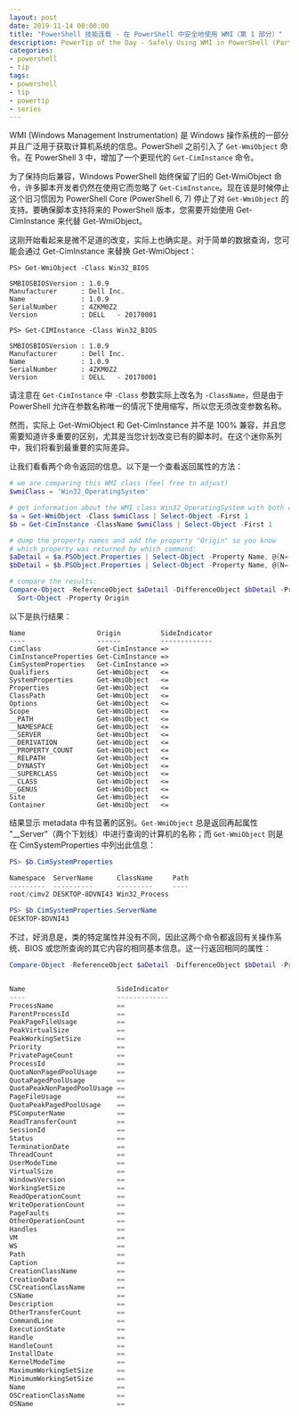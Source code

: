 ```yaml
---
layout: post
date: 2019-11-14 00:00:00
title: "PowerShell 技能连载 - 在 PowerShell 中安全地使用 WMI（第 1 部分）"
description: PowerTip of the Day - Safely Using WMI in PowerShell (Part 1)
categories:
- powershell
- tip
tags:
- powershell
- tip
- powertip
- series
---
```

WMI (Windows Management Instrumentation) 是 Windows 操作系统的一部分并且广泛用于获取计算机系统的信息。PowerShell 之前引入了 `Get-WmiObject` 命令。在 PowerShell 3 中，增加了一个更现代的 `Get-CimInstance` 命令。

为了保持向后兼容，Windows PowerShell 始终保留了旧的 Get-WmiObject 命令，许多脚本开发者仍然在使用它而忽略了 `Get-CimInstance`。现在该是时候停止这个旧习惯因为 PowerShell Core (PowerShell 6, 7) 停止了对 `Get-WmiObject` 的支持。要确保脚本支持将来的 PowerShell 版本，您需要开始使用 Get-CimInstance 来代替 Get-WmiObject。

这刚开始看起来是微不足道的改变，实际上也确实是。对于简单的数据查询，您可能会通过 Get-CimInstance 来替换 Get-WmiObject：

```
PS> Get-WmiObject -Class Win32_BIOS

SMBIOSBIOSVersion : 1.0.9
Manufacturer      : Dell Inc.
Name              : 1.0.9
SerialNumber      : 4ZKM0Z2
Version           : DELL   - 20170001

PS> Get-CIMInstance -Class Win32_BIOS

SMBIOSBIOSVersion : 1.0.9
Manufacturer      : Dell Inc.
Name              : 1.0.9
SerialNumber      : 4ZKM0Z2
Version           : DELL   - 20170001
```

请注意在 `Get-CimInstance` 中 `-Class` 参数实际上改名为 `-ClassName`，但是由于 PowerShell 允许在参数名称唯一的情况下使用缩写，所以您无须改变参数名称。

然而，实际上 Get-WmiObject 和 Get-CimInstance 并不是 100% 兼容，并且您需要知道许多重要的区别，尤其是当您计划改变已有的脚本时。在这个迷你系列中，我们将看到最重要的实际差异。

让我们看看两个命令返回的信息。以下是一个查看返回属性的方法：

```powershell
# we are comparing this WMI class (feel free to adjust)
$wmiClass = 'Win32_OperatingSystem'

# get information about the WMI class Win32_OperatingSystem with both cmdlets
$a = Get-WmiObject -Class $wmiClass | Select-Object -First 1
$b = Get-CimInstance -ClassName $wmiClass | Select-Object -First 1

# dump the property names and add the property "Origin" so you know
# which property was returned by which command:
$aDetail = $a.PSObject.Properties | Select-Object -Property Name, @{N='Origin';E={'Get-WmiObject'}}
$bDetail = $b.PSObject.Properties | Select-Object -Property Name, @{N='Origin';E={'Get-CimInstance'}}

# compare the results:
Compare-Object -ReferenceObject $aDetail -DifferenceObject $bDetail -Property Name -PassThru |
  Sort-Object -Property Origin
```

以下是执行结果：

    Name                  Origin          SideIndicator
    ----                  ------          -------------
    CimClass              Get-CimInstance =>
    CimInstanceProperties Get-CimInstance =>
    CimSystemProperties   Get-CimInstance =>
    Qualifiers            Get-WmiObject   <=
    SystemProperties      Get-WmiObject   <=
    Properties            Get-WmiObject   <=
    ClassPath             Get-WmiObject   <=
    Options               Get-WmiObject   <=
    Scope                 Get-WmiObject   <=
    __PATH                Get-WmiObject   <=
    __NAMESPACE           Get-WmiObject   <=
    __SERVER              Get-WmiObject   <=
    __DERIVATION          Get-WmiObject   <=
    __PROPERTY_COUNT      Get-WmiObject   <=
    __RELPATH             Get-WmiObject   <=
    __DYNASTY             Get-WmiObject   <=
    __SUPERCLASS          Get-WmiObject   <=
    __CLASS               Get-WmiObject   <=
    __GENUS               Get-WmiObject   <=
    Site                  Get-WmiObject   <=
    Container             Get-WmiObject   <=

结果显示 metadata 中有显著的区别。`Get-WmiObject` 总是返回再起属性 "__Server"（两个下划线）中进行查询的计算机的名称；而 `Get-WmiObject` 则是在 CimSystemProperties 中列出此信息：

```powershell
PS> $b.CimSystemProperties

Namespace  ServerName      ClassName     Path
---------  ----------      ---------     ----
root/cimv2 DESKTOP-8DVNI43 Win32_Process

PS> $b.CimSystemProperties.ServerName
DESKTOP-8DVNI43
```

不过，好消息是，类的特定属性并没有不同，因此这两个命令都返回有关操作系统、BIOS 或您所查询的其它内容的相同基本信息。这一行返回相同的属性：

```powershell
Compare-Object -ReferenceObject $aDetail -DifferenceObject $bDetail -Property Name -IncludeEqual -ExcludeDifferent -PassThru |  Sort-Object -Property Origin | Select-Object -Property Name, SideIndicator


Name                       SideIndicator
----                       -------------
ProcessName                ==
ParentProcessId            ==
PeakPageFileUsage          ==
PeakVirtualSize            ==
PeakWorkingSetSize         ==
Priority                   ==
PrivatePageCount           ==
ProcessId                  ==
QuotaNonPagedPoolUsage     ==
QuotaPagedPoolUsage        ==
QuotaPeakNonPagedPoolUsage ==
PageFileUsage              ==
QuotaPeakPagedPoolUsage    ==
PSComputerName             ==
ReadTransferCount          ==
SessionId                  ==
Status                     ==
TerminationDate            ==
ThreadCount                ==
UserModeTime               ==
VirtualSize                ==
WindowsVersion             ==
WorkingSetSize             ==
ReadOperationCount         ==
WriteOperationCount        ==
PageFaults                 ==
OtherOperationCount        ==
Handles                    ==
VM                         ==
WS                         ==
Path                       ==
Caption                    ==
CreationClassName          ==
CreationDate               ==
CSCreationClassName        ==
CSName                     ==
Description                ==
OtherTransferCount         ==
CommandLine                ==
ExecutionState             ==
Handle                     ==
HandleCount                ==
InstallDate                ==
KernelModeTime             ==
MaximumWorkingSetSize      ==
MinimumWorkingSetSize      ==
Name                       ==
OSCreationClassName        ==
OSName                     ==
```

<!--本文国际来源：[Safely Using WMI in PowerShell (Part 1)](https://community.idera.com/database-tools/powershell/powertips/b/tips/posts/safely-using-wmi-in-powershell-part-1)-->

